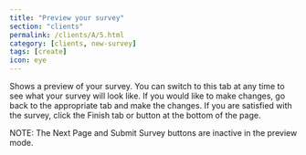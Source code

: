 ```yaml
---
title: "Preview your survey"
section: "clients"
permalink: /clients/A/5.html
category: [clients, new-survey]
tags: [create]
icon: eye
---
```


Shows a preview of your survey. You can switch to this tab at any time to see what your survey will look like. If you would like to make changes, go back to the appropriate tab and make the changes. If you are satisfied with the survey, click the Finish tab or button at the bottom of the page.

NOTE: The Next Page and Submit Survey buttons are inactive in the preview mode.
